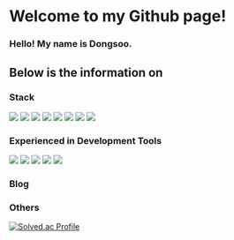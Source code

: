 # Welcome to my Github page! 
### Hello! My name is Dongsoo.


## Below is the information on

### Stack
<img src="https://img.shields.io/badge/Java-6DB33F?style=for-the-badge&logo=Java&logoColor=white"> <img src="https://img.shields.io/badge/Python-3776AB?style=for-the-badge&logo=Python&logoColor=white"> <img src="https://img.shields.io/badge/JavaScript-F7DF1E?style=for-the-badge&logo=JavaScript&logoColor=white"> <img src="https://img.shields.io/badge/TypeScript-3178C6?style=for-the-badge&logo=TypeScript&logoColor=white"> <img src="https://img.shields.io/badge/C-A8B9CC?style=for-the-badge&logo=C&logoColor=white"> <img src="https://img.shields.io/badge/C++-00599C?style=for-the-badge&logo=cplusplus&logoColor=white"> <img src="https://img.shields.io/badge/spring-6DB33F?style=for-the-badge&logo=Spring&logoColor=white"> <img src="https://img.shields.io/badge/React-61DAFB?style=for-the-badge&logo=React&logoColor=white">

### Experienced in Development Tools
<img src="https://img.shields.io/badge/IntelliJ-000000?style=for-the-badge&logo=intellijidea&logoColor=white"> <img src="https://img.shields.io/badge/visualstudio-5C2D91?style=for-the-badge&logo=visualstudio&logoColor=white"> <img src="https://img.shields.io/badge/visualstudioCode-007ACC?style=for-the-badge&logo=visualstudiocode&logoColor=white"> <img src="https://img.shields.io/badge/pycharm-000000?style=for-the-badge&logo=pycharm&logoColor=white"> <img src="https://img.shields.io/badge/eclipse-2C2255?style=for-the-badge&logo=eclipseide&logoColor=white">

### Blog
<!--https://dev-n-life.tistory.com/-->

### Others
<!--[![Anurag's GitHub stats](https://github-readme-stats-dongsoos-projects.vercel.app/api?username=red481&show_icons=true&theme=radical&show=prs_merged,prs_merged_percentage&hide=stars,issues,contribs&include_all_commits=false)](https://github.com/red481/github-readme-stats)
![Top Langs](https://github-readme-stats-dongsoos-projects.vercel.app/api/top-langs/?username=red481&theme=radical&include_all_commits=false)
![LeetCode Stats](https://leetcard.jacoblin.cool/rsy48?theme=unicorn&font=Noto%20Kufi%20Arabic)-->
[![Solved.ac Profile](http://mazassumnida.wtf/api/v2/generate_badge?boj=otu123)](https://solved.ac/otu123/)

